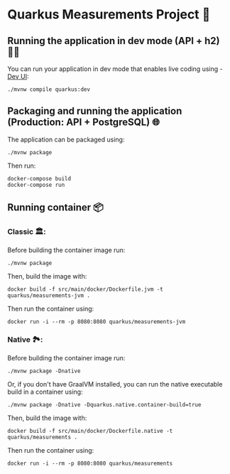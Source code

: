# Quarkus Measurements Project 📏

## Running the application in dev mode (API + h2) 👷‍♂️

You can run your application in dev mode that enables live coding using - [Dev UI](http://localhost:8080/q/dev/):

```shell script
./mvnw compile quarkus:dev
```

## Packaging and running the application (Production: API + PostgreSQL) 🌐

The application can be packaged using:

```shell script
./mvnw package
```

Then run:
```
docker-compose build
docker-compose run
```

## Running container 📦

### Classic 🏛️:

Before building the container image run:

```
./mvnw package
```

Then, build the image with:

```
docker build -f src/main/docker/Dockerfile.jvm -t quarkus/measurements-jvm .
```

Then run the container using:

```
docker run -i --rm -p 8080:8080 quarkus/measurements-jvm
```

### Native 🏞️:

Before building the container image run:

```shell script
./mvnw package -Dnative
```

Or, if you don't have GraalVM installed, you can run the native executable build in a container using:

```shell script
./mvnw package -Dnative -Dquarkus.native.container-build=true
```

Then, build the image with:

```
docker build -f src/main/docker/Dockerfile.native -t quarkus/measurements .
```

Then run the container using:

```
docker run -i --rm -p 8080:8080 quarkus/measurements
```